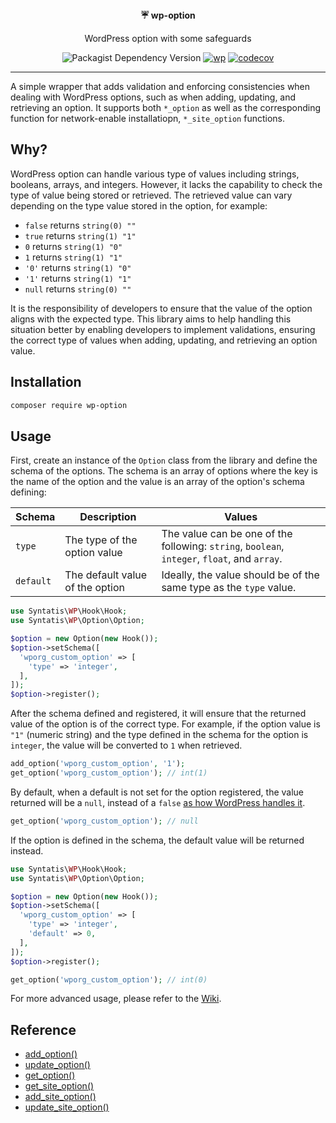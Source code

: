 <div align="center">
  <strong>☔ wp-option</strong>
  <p>WordPress option with some safeguards</p>

  ![Packagist Dependency Version](https://img.shields.io/packagist/dependency-v/syntatis/wp-option/php?color=%237A86B8) [![wp](https://github.com/syntatis/wp-option/actions/workflows/wp.yml/badge.svg)](https://github.com/syntatis/wp-option/actions/workflows/wp.yml) [![codecov](https://codecov.io/gh/syntatis/wp-option/graph/badge.svg?token=QH387BY1PK)](https://codecov.io/gh/syntatis/wp-option)
</div>

---

A simple wrapper that adds validation and enforcing consistencies when dealing with WordPress options, such as when adding, updating, and retrieving an option. It supports both `*_option` as well as the corresponding function for network-enable installatiopn, `*_site_option` functions.

## Why?

WordPress option can handle various type of values including strings, booleans, arrays, and integers. However, it lacks the capability to check the type of value being stored or retrieved. The retrieved value can vary depending on the type value stored in the option, for example:

- `false` returns `string(0) ""`
- `true` returns `string(1) "1"`
- `0` returns `string(1) "0"`
- `1` returns `string(1) "1"`
- `'0'` returns `string(1) "0"`
- `'1'` returns `string(1) "1"`
- `null` returns `string(0) ""`

It is the responsibility of developers to ensure that the value of the option aligns with the expected type. This library aims to help handling this situation better by enabling developers to implement validations, ensuring the correct type of values when adding, updating, and retrieving an option value.

## Installation

```sh
composer require wp-option
```

## Usage

First, create an instance of the `Option` class from the library and define the schema of the options. The schema is an array of options where the key is the name of the option and the value is an array of the option's schema defining:

| Schema | Description | Values |
| --- | --- | --- |
| `type` | The type of the option value | The value can be one of the following: `string`, `boolean`, `integer`, `float`, and `array`. |
| `default` | The default value of the option | Ideally, the value should be of the same type as the `type` value. |

```php
use Syntatis\WP\Hook\Hook;
use Syntatis\WP\Option\Option;

$option = new Option(new Hook());
$option->setSchema([
  'wporg_custom_option' => [
    'type' => 'integer',
  ],
]);
$option->register();
```

After the schema defined and registered, it will ensure that the returned value of the option is of the correct type. For example, if the option value is `"1"` (numeric string) and the type defined in the schema for the option is `integer`, the value will be converted to `1` when retrieved.

```php
add_option('wporg_custom_option', '1');
get_option('wporg_custom_option'); // int(1)
```

By default, when a default is not set for the option registered, the value returned will be a `null`, instead of a `false` [as how WordPress handles it](https://developer.wordpress.org/reference/functions/get_option/).

```php
get_option('wporg_custom_option'); // null
```

If the option is defined in the schema, the default value will be returned instead.

```php
use Syntatis\WP\Hook\Hook;
use Syntatis\WP\Option\Option;

$option = new Option(new Hook());
$option->setSchema([
  'wporg_custom_option' => [
    'type' => 'integer',
    'default' => 0,
  ],
]);
$option->register();

get_option('wporg_custom_option'); // int(0)
```


For more advanced usage, please refer to the [Wiki](https://github.com/syntatis/wp-option/wiki).

## Reference

- [add_option()](https://developer.wordpress.org/reference/functions/add_option/)
- [update_option()](https://developer.wordpress.org/reference/functions/update_option/)
- [get_option()](https://developer.wordpress.org/reference/functions/get_option/)
- [get_site_option()](https://developer.wordpress.org/reference/functions/get_site_option/)
- [add_site_option()](https://developer.wordpress.org/reference/functions/add_site_option/)
- [update_site_option()](https://developer.wordpress.org/reference/functions/update_site_option/)
